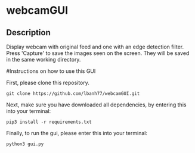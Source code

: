# webcamGUI
## Description
<p>Display webcam with original feed and one with an edge detection filter. 
Press 'Capture' to save the images seen on the screen. They will be saved in the same
working directory. 
</p>
#Instructions on how to use this GUI
<p> First, please clone this repository. </p>
<code>git clone https://github.com/lbanh77/webcamGUI.git</code> 
<p>Next, make sure you have downloaded all dependencies, by entering this into your terminal: </p>
<code>pip3 install -r requirements.txt</code> 
<p>Finally, to run the gui, please enter this into your terminal: </p>
<code>python3 gui.py</code> 

